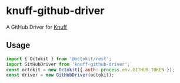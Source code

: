 # knuff-github-driver
A GitHub Driver for [Knuff](https://www.npmjs.com/package/knuff)

## Usage
```js
import { Octokit } from '@octokit/rest';
import GitHubDriver from 'knuff-github-driver';
const octokit = new Octokit({ auth: process.env.GITHUB_TOKEN });
const driver = new GitHubDriver(octokit);
```
